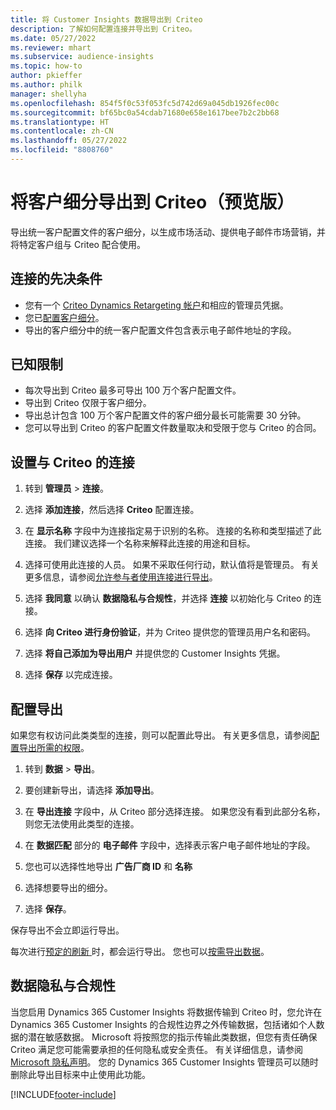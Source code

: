 ```yaml
---
title: 将 Customer Insights 数据导出到 Criteo
description: 了解如何配置连接并导出到 Criteo。
ms.date: 05/27/2022
ms.reviewer: mhart
ms.subservice: audience-insights
ms.topic: how-to
author: pkieffer
ms.author: philk
manager: shellyha
ms.openlocfilehash: 854f5f0c53f053fc5d742d69a045db1926fec00c
ms.sourcegitcommit: bf65bc0a54cdab71680e658e1617bee7b2c2bb68
ms.translationtype: HT
ms.contentlocale: zh-CN
ms.lasthandoff: 05/27/2022
ms.locfileid: "8808760"
---
```

# <a name="export-segments-to-criteo-preview"></a>将客户细分导出到 Criteo（预览版）

导出统一客户配置文件的客户细分，以生成市场活动、提供电子邮件市场营销，并将特定客户组与 Criteo 配合使用。

## <a name="prerequisites-for-connection"></a>连接的先决条件

-   您有一个 [Criteo Dynamics Retargeting 帐户](https://www.criteo.com/login/)和相应的管理员凭据。
-   您已[配置客户细分](segments.md)。
-   导出的客户细分中的统一客户配置文件包含表示电子邮件地址的字段。

## <a name="known-limitations"></a>已知限制

- 每次导出到 Criteo 最多可导出 100 万个客户配置文件。
- 导出到 Criteo 仅限于客户细分。
- 导出总计包含 100 万个客户配置文件的客户细分最长可能需要 30 分钟。 
- 您可以导出到 Criteo 的客户配置文件数量取决和受限于您与 Criteo 的合同。

## <a name="set-up-connection-to-criteo"></a>设置与 Criteo 的连接

1. 转到 **管理员** > **连接**。

1. 选择 **添加连接**，然后选择 **Criteo** 配置连接。

1. 在 **显示名称** 字段中为连接指定易于识别的名称。 连接的名称和类型描述了此连接。 我们建议选择一个名称来解释此连接的用途和目标。

1. 选择可使用此连接的人员。 如果不采取任何行动，默认值将是管理员。 有关更多信息，请参阅[允许参与者使用连接进行导出](connections.md#allow-contributors-to-use-a-connection-for-exports)。

1. 选择 **我同意** 以确认 **数据隐私与合规性**，并选择 **连接** 以初始化与 Criteo 的连接。

1. 选择 **向 Criteo 进行身份验证**，并为 Criteo 提供您的管理员用户名和密码。 

1. 选择 **将自己添加为导出用户** 并提供您的 Customer Insights 凭据。

1. 选择 **保存** 以完成连接。

## <a name="configure-an-export"></a>配置导出

如果您有权访问此类类型的连接，则可以配置此导出。 有关更多信息，请参阅[配置导出所需的权限](export-destinations.md#set-up-a-new-export)。

1. 转到 **数据** > **导出**。

1. 要创建新导出，请选择 **添加导出**。

1. 在 **导出连接** 字段中，从 Criteo 部分选择连接。 如果您没有看到此部分名称，则您无法使用此类型的连接。 

1. 在 **数据匹配** 部分的 **电子邮件** 字段中，选择表示客户电子邮件地址的字段。 

1. 您也可以选择性地导出 **广告厂商 ID** 和 **名称**

1. 选择想要导出的细分。 

1. 选择 **保存**。

保存导出不会立即运行导出。

每次进行[预定的刷新 ](system.md#schedule-tab)时，都会运行导出。 您也可以[按需导出数据](export-destinations.md#run-exports-on-demand)。 

## <a name="data-privacy-and-compliance"></a>数据隐私与合规性

当您启用 Dynamics 365 Customer Insights 将数据传输到 Criteo 时，您允许在 Dynamics 365 Customer Insights 的合规性边界之外传输数据，包括诸如个人数据的潜在敏感数据。 Microsoft 将按照您的指示传输此类数据，但您有责任确保 Criteo 满足您可能需要承担的任何隐私或安全责任。 有关详细信息，请参阅 [Microsoft 隐私声明](https://go.microsoft.com/fwlink/?linkid=396732)。
您的 Dynamics 365 Customer Insights 管理员可以随时删除此导出目标来中止使用此功能。


[!INCLUDE[footer-include](includes/footer-banner.md)]
